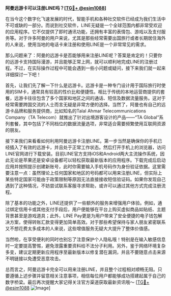 **阿曼远游卡可以注册LINE吗？[[TG💪+ @esim1088](https://t.me/s/esim1088)]**

在当今这个数字化飞速发展的时代，智能手机和各种社交软件已经成为我们生活中不可或缺的一部分。而说到社交软件，LINE无疑是一个全球范围内都非常受欢迎的应用程序。它不仅提供了即时通讯功能，还拥有丰富的表情包、游戏以及支付服务等。对于许多阿曼的用户来说，尤其是那些经常需要出国旅行或者长期居住海外的人来说，使用当地的电话卡来注册和使用LINE是一个非常常见的需求。

那么问题来了：阿曼的远游卡是否能够用来注册LINE呢？答案是肯定的！只要你的远游卡支持国际漫游，并且能够正常上网，就可以顺利地完成LINE的注册过程。不过，在实际操作过程中可能会遇到一些小问题或疑问，接下来我们就一起来详细探讨一下吧！

首先，让我们先了解一下什么是远游卡。远游卡是一种专门设计用于国际旅行时使用的SIM卡，通常具有较高的性价比和便捷性。相比于传统的本地运营商提供的套餐，远游卡往往包含了多个国家和地区之间的通话、短信及数据流量服务。这对于经常需要跨国交流的人士而言无疑是非常方便的选择。当然了，阿曼也有自己的远游卡品牌和服务提供商，比如知名的Talal Ahmar Telecommunications Company（TA Telecom）就推出了针对出境游客设计的产品——“TA Global”系列套餐，其中包括了不同档位的数据流量选项，非常适合需要频繁使用互联网资源的朋友。

接下来我们来看看如何利用阿曼远游卡注册LINE。第一步当然是确保你的手机已经插入了有效的远游卡，并且处于正常工作状态。然后打开手机上的浏览器，访问LINE官网进行下载安装。目前LINE官方支持iOS和Android两大主流操作系统，因此无论是苹果还是安卓设备都可以轻松获取最新版本的应用程序。下载完成后启动应用并按照提示创建新账号，此时你需要输入手机号码作为身份验证依据。这里需要注意一点：虽然理论上任何国家和地区的号码都可以用来注册LINE，但实际上某些特定国家可能由于政策限制等原因无法直接接收短信验证码。如果你发现自己遇到了这种情况，不妨尝试联系客服寻求帮助，或许可以通过其他方式完成注册流程。

除了基本的功能之外，LINE还提供了一些额外的服务来增强用户体验。例如，通过绑定信用卡或其他支付手段后，用户便能够在平台上购买虚拟商品如贴纸、主题背景甚至是游戏道具；此外，LINE Pay更是为用户带来了安全便捷的电子钱包解决方案，使得转账汇款变得更加简单高效。对于那些希望保持与家人朋友紧密联系又不想花费太多成本的人来说，这些增值服务无疑大大提升了整体价值感。

当然啦，在享受便利的同时也别忘了注意保护个人隐私哦！特别是在输入敏感信息时一定要提高警惕，避免泄露重要资料给不法分子利用。另外，鉴于网络环境复杂多变，建议定期更新应用程序至最新版本以修复潜在漏洞，并且不要随意点击来源不明链接以免遭受恶意攻击。

总而言之，阿曼远游卡完全可以用来注册LINE，并且整个过程相对顺畅无阻。只要遵循上述步骤并留意相关注意事项，相信每位用户都能够成功搭建起属于自己的数字桥梁。最后再次提醒大家记得关注官方渠道获取最新资讯哦～ [[TG💪+ @esim1088](https://t.me/s/esim1088) ![Image](https://i.postimg.cc/4NQfJmqS/Snipaste-2025-05-13-00-14-12.png)]